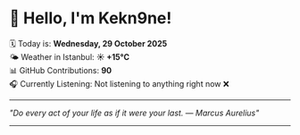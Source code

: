 # 👋 Hello, I'm Kekn9ne!

🗓️ Today is: **Wednesday, 29 October 2025**  
🌤️ Weather in Istanbul: **☀️   +15°C**  
📊 GitHub Contributions: **90**  
🎧 Currently Listening: Not listening to anything right now ❌

---

_"Do every act of your life as if it were your last. — *Marcus Aurelius*"_

---
